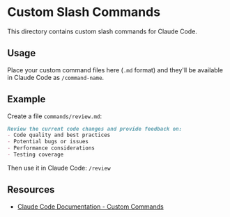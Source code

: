 # Custom Slash Commands

This directory contains custom slash commands for Claude Code.

## Usage

Place your custom command files here (`.md` format) and they'll be available in Claude Code as `/command-name`.

## Example

Create a file `commands/review.md`:

```markdown
Review the current code changes and provide feedback on:
- Code quality and best practices
- Potential bugs or issues
- Performance considerations
- Testing coverage
```

Then use it in Claude Code: `/review`

## Resources

- [Claude Code Documentation - Custom Commands](https://docs.claude.com/claude-code)
